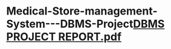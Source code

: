 # Medical-Store-management-System---DBMS-Project[DBMS  PROJECT REPORT.pdf](https://github.com/user-attachments/files/17906071/DBMS.PROJECT.REPORT.pdf)
